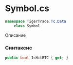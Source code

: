 
# Symbol.cs
```csharp
namespace TigerTrade.Tc.Data  
    class Symbol
```

Описание

### Синтаксис
```csharp
public bool IsHitBTC { get; }
```

